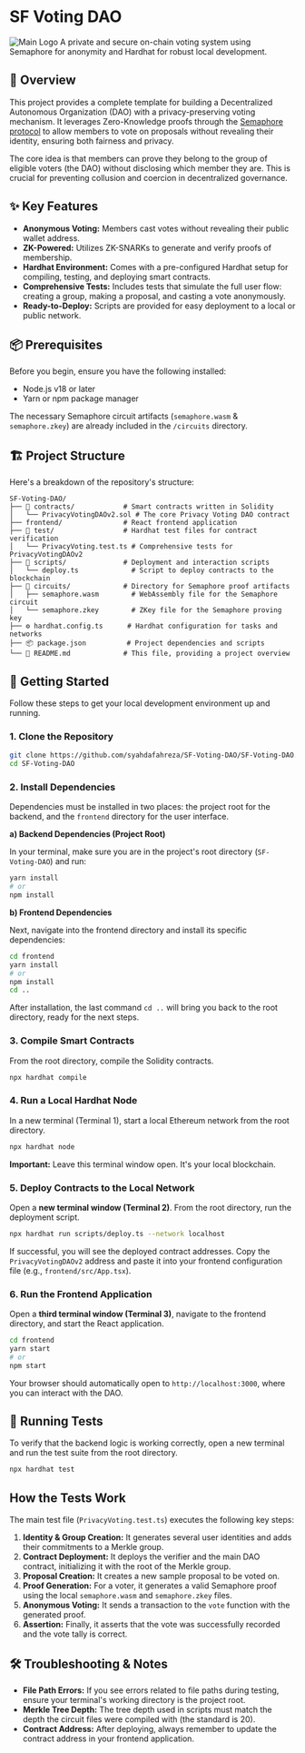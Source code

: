 # SF Voting DAO
![Main Logo](https://github.com/user-attachments/assets/eb6447ed-6b04-49eb-975b-1ac81caea6c1)
A private and secure on-chain voting system using Semaphore for anonymity and Hardhat for robust local development.

## 📖 Overview

This project provides a complete template for building a Decentralized Autonomous Organization (DAO) with a privacy-preserving voting mechanism. It leverages Zero-Knowledge proofs through the [Semaphore protocol](https://semaphore.appliedzkp.org/) to allow members to vote on proposals without revealing their identity, ensuring both fairness and privacy.

The core idea is that members can prove they belong to the group of eligible voters (the DAO) without disclosing which member they are. This is crucial for preventing collusion and coercion in decentralized governance.

## ✨ Key Features

- **Anonymous Voting:** Members cast votes without revealing their public wallet address.
- **ZK-Powered:** Utilizes ZK-SNARKs to generate and verify proofs of membership.
- **Hardhat Environment:** Comes with a pre-configured Hardhat setup for compiling, testing, and deploying smart contracts.
- **Comprehensive Tests:** Includes tests that simulate the full user flow: creating a group, making a proposal, and casting a vote anonymously.
- **Ready-to-Deploy:** Scripts are provided for easy deployment to a local or public network.

## 📦 Prerequisites

Before you begin, ensure you have the following installed:

- Node.js v18 or later
- Yarn or npm package manager

The necessary Semaphore circuit artifacts (`semaphore.wasm` & `semaphore.zkey`) are already included in the `/circuits` directory.

## 🏗️ Project Structure

Here's a breakdown of the repository's structure:

```
SF-Voting-DAO/
├── 📜 contracts/            # Smart contracts written in Solidity
│   └── PrivacyVotingDAOv2.sol # The core Privacy Voting DAO contract
├── frontend/               # React frontend application
├── 🧪 test/                 # Hardhat test files for contract verification
│   └── PrivacyVoting.test.ts # Comprehensive tests for PrivacyVotingDAOv2
├── 🚀 scripts/              # Deployment and interaction scripts
│   └── deploy.ts             # Script to deploy contracts to the blockchain
├── 🔗 circuits/             # Directory for Semaphore proof artifacts
│   ├── semaphore.wasm        # WebAssembly file for the Semaphore circuit
│   └── semaphore.zkey        # ZKey file for the Semaphore proving key
├── ⚙️ hardhat.config.ts      # Hardhat configuration for tasks and networks
├── 📦 package.json          # Project dependencies and scripts
└── 📝 README.md             # This file, providing a project overview
```

## 🚀 Getting Started

Follow these steps to get your local development environment up and running.

### 1. Clone the Repository

```bash
git clone https://github.com/syahdafahreza/SF-Voting-DAO/SF-Voting-DAO.git
cd SF-Voting-DAO
```

### 2. Install Dependencies

Dependencies must be installed in two places: the project root for the backend, and the `frontend` directory for the user interface.

**a) Backend Dependencies (Project Root)**

In your terminal, make sure you are in the project's root directory (`SF-Voting-DAO`) and run:
```bash
yarn install
# or
npm install
```

**b) Frontend Dependencies**

Next, navigate into the frontend directory and install its specific dependencies:
```bash
cd frontend
yarn install
# or
npm install
cd ..
```
After installation, the last command `cd ..` will bring you back to the root directory, ready for the next steps.


### 3. Compile Smart Contracts

From the root directory, compile the Solidity contracts.

```bash
npx hardhat compile
```

### 4. Run a Local Hardhat Node

In a new terminal (Terminal 1), start a local Ethereum network from the root directory.

```bash
npx hardhat node
```

**Important:** Leave this terminal window open. It's your local blockchain.

### 5. Deploy Contracts to the Local Network

Open a **new terminal window (Terminal 2)**. From the root directory, run the deployment script.

```bash
npx hardhat run scripts/deploy.ts --network localhost
```

If successful, you will see the deployed contract addresses. Copy the `PrivacyVotingDAOv2` address and paste it into your frontend configuration file (e.g., `frontend/src/App.tsx`).

### 6. Run the Frontend Application

Open a **third terminal window (Terminal 3)**, navigate to the frontend directory, and start the React application.

```bash
cd frontend
yarn start
# or
npm start
```

Your browser should automatically open to `http://localhost:3000`, where you can interact with the DAO.

## 🧪 Running Tests

To verify that the backend logic is working correctly, open a new terminal and run the test suite from the root directory.

```bash
npx hardhat test
```

## How the Tests Work

The main test file (`PrivacyVoting.test.ts`) executes the following key steps:

1.  **Identity & Group Creation:** It generates several user identities and adds their commitments to a Merkle group.
2.  **Contract Deployment:** It deploys the verifier and the main DAO contract, initializing it with the root of the Merkle group.
3.  **Proposal Creation:** It creates a new sample proposal to be voted on.
4.  **Proof Generation:** For a voter, it generates a valid Semaphore proof using the local `semaphore.wasm` and `semaphore.zkey` files.
5.  **Anonymous Voting:** It sends a transaction to the `vote` function with the generated proof.
6.  **Assertion:** Finally, it asserts that the vote was successfully recorded and the vote tally is correct.

## 🛠️ Troubleshooting & Notes

- **File Path Errors:** If you see errors related to file paths during testing, ensure your terminal's working directory is the project root.
- **Merkle Tree Depth:** The tree depth used in scripts must match the depth the circuit files were compiled with (the standard is 20).
- **Contract Address:** After deploying, always remember to update the contract address in your frontend application.
